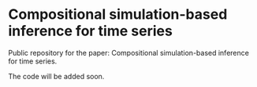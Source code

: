 # Compositional simulation-based inference for time series
Public repository for the paper: Compositional simulation-based inference for time series.

The code will be added soon.
